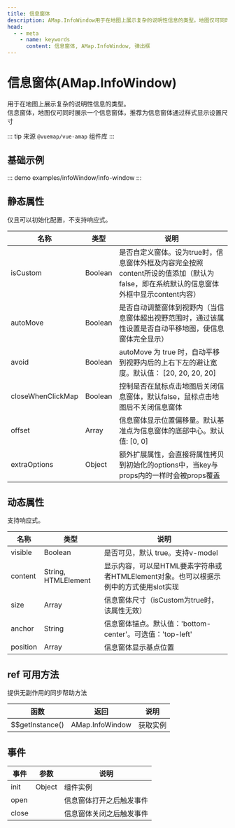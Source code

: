 ```yaml
---
title: 信息窗体
description: AMap.InfoWindow用于在地图上展示复杂的说明性信息的类型。地图仅可同时展示一个信息窗体，推荐为信息窗体通过样式显示设置尺寸
head:
  - - meta
    - name: keywords
      content: 信息窗体, AMap.InfoWindow, 弹出框
---
```


# 信息窗体(AMap.InfoWindow)
用于在地图上展示复杂的说明性信息的类型。<br/>信息窗体，地图仅可同时展示一个信息窗体，推荐为信息窗体通过样式显示设置尺寸

::: tip
来源 ```@vuemap/vue-amap``` 组件库
:::

## 基础示例

::: demo
examples/infoWindow/info-window
:::


## 静态属性

仅且可以初始化配置，不支持响应式。

名称 | 类型 | 说明
---|---|---|
isCustom | Boolean | 是否自定义窗体。设为true时，信息窗体外框及内容完全按照content所设的值添加（默认为false，即在系统默认的信息窗体外框中显示content内容）
autoMove | Boolean | 是否自动调整窗体到视野内（当信息窗体超出视野范围时，通过该属性设置是否自动平移地图，使信息窗体完全显示）
avoid  | Boolean | autoMove 为 true 时，自动平移到视野内后的上右下左的避让宽度。默认值： [20, 20, 20, 20]
closeWhenClickMap | Boolean | 控制是否在鼠标点击地图后关闭信息窗体，默认false，鼠标点击地图后不关闭信息窗体
offset | Array | 信息窗体显示位置偏移量。默认基准点为信息窗体的底部中心。默认值: [0, 0]
extraOptions | Object | 额外扩展属性，会直接将属性拷贝到初始化的options中，当key与props内的一样时会被props覆盖

## 动态属性

支持响应式。

名称 | 类型 | 说明
---|---|---|
visible | Boolean | 是否可见，默认 true。支持v-model
content | String, HTMLElement | 显示内容，可以是HTML要素字符串或者HTMLElement对象。也可以根据示例中的方式使用slot实现
size | Array | 信息窗体尺寸（isCustom为true时，该属性无效）
anchor | String  | 信息窗体锚点。默认值：'bottom-center'。可选值：'top-left'|'top-center'|'top-right'|'middle-left'|'center'|'middle-right'|'bottom-left'|'bottom-center'|'bottom-right'
position | Array | 信息窗体显示基点位置


## ref 可用方法
提供无副作用的同步帮助方法

函数 | 返回 | 说明
---|---|---|
$$getInstance() | AMap.InfoWindow | 获取实例

## 事件

事件 | 参数 | 说明
---|---|---|
init | Object | 组件实例
open| |信息窗体打开之后触发事件
close| |信息窗体关闭之后触发事件
